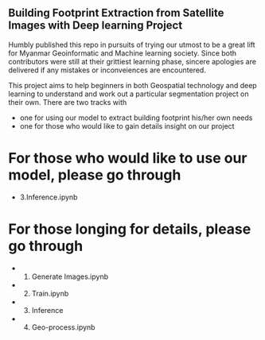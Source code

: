 ## Building Footprint Extraction from Satellite Images with Deep learning Project

Humbly published this repo in pursuits of trying our utmost to be a great lift for Myanmar Geoinformatic and Machine learning society. Since both contributors were still at their grittiest learning phase, sincere apologies are delivered if any mistakes or inconveiences are encountered.

This project aims to help beginners in both Geospatial technology and deep learning to understand and work out a particular segmentation project on their own.
There are two tracks with 
- one for using our model to extract building footprint his/her own needs
- one for those who would like to gain details insight on our project 

# For those who would like to use our model, please go through 
- 3.Inference.ipynb 

# For those longing for details, please go through
- 1. Generate Images.ipynb
- 2. Train.ipynb
- 3. Inference
- 4. Geo-process.ipynb



